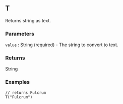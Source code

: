 ## T

Returns string as text.

### Parameters
`value` : String (required) - The string to convert to text.

### Returns
String

### Examples
```
// returns Fulcrum
T("Fulcrum")
```
